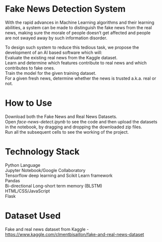 # Fake News Detection System  
With the rapid advances in Machine Learning algorithms and their learning abilities, a system can be made to distinguish the fake news from the real news, making sure the morale of people doesn’t get affected and people are not swayed away by such information disorder.  
  
To design such system to reduce this tedious task, we propose the development of an AI based software which will:  
Evaluate the existing real news from the Kaggle dataset.  
Learn and determine which features contribute to real news and which contributes to fake ones.  
Train the model for the given training dataset.  
For a given fresh news, determine whether the news is trusted a.k.a. real or not.  

# How to Use  
Download both the Fake News and Real News Datasets.  
Open *face-news-detect.ipynb* to see the code and then upload the datasets in the notebook, by dragging and dropping the downloaded zip files.  
Run all the subsequent cells to see the working of the project.  

# Technology Stack  
Python Language  
Jupyter Notebook/Google Collaboratory  
Tensorflow deep learning and Scikit Learn framework  
Pandas  
Bi-directional Long-short term memory (BLSTM)  
HTML/CSS/JavaScript  
Flask  

# Dataset Used  
Fake and real news dataset from Kaggle - https://www.kaggle.com/clmentbisaillon/fake-and-real-news-dataset  
